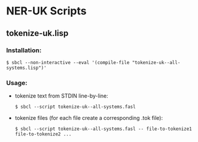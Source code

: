 # NER-UK Scripts

## tokenize-uk.lisp

### Installation:

```
$ sbcl --non-interactive --eval '(compile-file "tokenize-uk--all-systems.lisp")'
```

### Usage:

- tokenize text from STDIN line-by-line:

    ```
    $ sbcl --script tokenize-uk--all-systems.fasl
    ```

- tokenize files (for each file create a corresponding .tok file):

    ```
    $ sbcl --script tokenize-uk--all-systems.fasl -- file-to-tokenize1 file-to-tokenize2 ...
    ```
